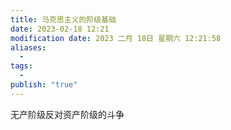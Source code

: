 ```yaml
---
title: 马克思主义的阶级基础
date: 2023-02-18 12:21
modification date: 2023 二月 18日 星期六 12:21:58
aliases:
  - 
tags:
  - 
publish: "true"
---
```


无产阶级反对资产阶级的斗争